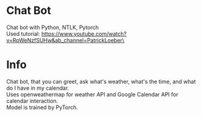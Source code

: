 # Chat Bot
Chat bot with Python, NTLK, Pytorch\
Used tutorial: https://www.youtube.com/watch?v=RpWeNzfSUHw&ab_channel=PatrickLoeber\

# Info
Chat bot, that you can greet, ask what's weather, what's the time, and what do I have in my calendar. \
Uses openweathermap for weather API and Google Calendar API for calendar interaction.\
Model is trained by PyTorch.
